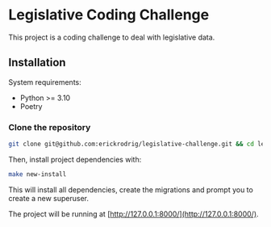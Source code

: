 # Legislative Coding Challenge

This project is a coding challenge to deal with legislative data.

## Installation

System requirements:

- Python >= 3.10
- Poetry


### Clone the repository

```bash
git clone git@github.com:erickrodrig/legislative-challenge.git && cd legislative-challenge
```

Then, install project dependencies with:

```bash
make new-install
```

This will install all dependencies, create the migrations and prompt you to create a new superuser.

The project will be running at [http://127.0.0.1:8000/](http://127.0.0.1:8000/).
